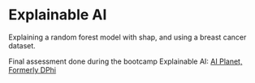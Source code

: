 # Explainable AI

Explaining a random forest model with shap,
and using a breast cancer dataset.

Final assessment done during the bootcamp Explainable AI: [ AI Planet, Formerly DPhi](https://aiplanet.com/courses/explainable-ai)
